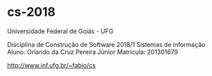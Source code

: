 # cs-2018
Universidade Federal de Goiás - UFG

Disciplina de Construção de Software 2018/1
Sistemas de informação
Aluno: Orlando da Cruz Pereira Júnior
Matricula: 201301679

http://www.inf.ufg.br/~fabio/cs
